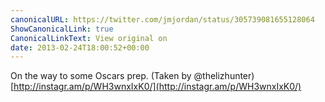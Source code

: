 ```yaml
---
canonicalURL: https://twitter.com/jmjordan/status/305739081655128064
ShowCanonicalLink: true
CanonicalLinkText: View original on
date: 2013-02-24T18:00:52+00:00
---
```

On the way to some Oscars prep. (Taken by @thelizhunter) [http://instagr.am/p/WH3wnxIxK0/](http://instagr.am/p/WH3wnxIxK0/)